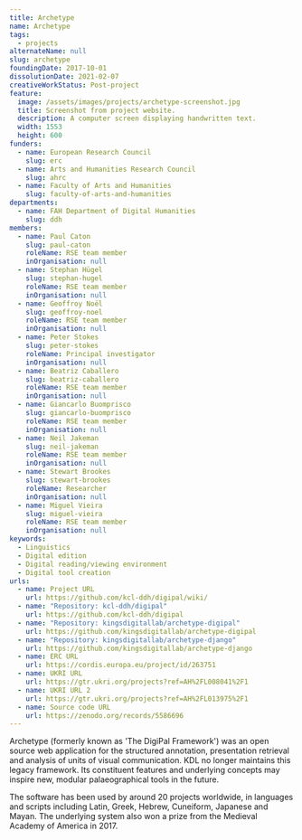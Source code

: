 ```yaml
---
title: Archetype
name: Archetype
tags:
  - projects
alternateName: null
slug: archetype
foundingDate: 2017-10-01
dissolutionDate: 2021-02-07
creativeWorkStatus: Post-project
feature:
  image: /assets/images/projects/archetype-screenshot.jpg
  title: Screenshot from project website.
  description: A computer screen displaying handwritten text.
  width: 1553
  height: 600
funders:
  - name: European Research Council
    slug: erc
  - name: Arts and Humanities Research Council
    slug: ahrc
  - name: Faculty of Arts and Humanities
    slug: faculty-of-arts-and-humanities
departments:
  - name: FAH Department of Digital Humanities
    slug: ddh
members:
  - name: Paul Caton
    slug: paul-caton
    roleName: RSE team member
    inOrganisation: null
  - name: Stephan Hügel
    slug: stephan-hugel
    roleName: RSE team member
    inOrganisation: null
  - name: Geoffroy Noël
    slug: geoffroy-noel
    roleName: RSE team member
    inOrganisation: null
  - name: Peter Stokes
    slug: peter-stokes
    roleName: Principal investigator
    inOrganisation: null
  - name: Beatriz Caballero
    slug: beatriz-caballero
    roleName: RSE team member
    inOrganisation: null
  - name: Giancarlo Buomprisco
    slug: giancarlo-buomprisco
    roleName: RSE team member
    inOrganisation: null
  - name: Neil Jakeman
    slug: neil-jakeman
    roleName: RSE team member
    inOrganisation: null
  - name: Stewart Brookes
    slug: stewart-brookes
    roleName: Researcher
    inOrganisation: null
  - name: Miguel Vieira
    slug: miguel-vieira
    roleName: RSE team member
    inOrganisation: null
keywords:
  - Linguistics
  - Digital edition
  - Digital reading/viewing environment
  - Digital tool creation
urls:
  - name: Project URL
    url: https://github.com/kcl-ddh/digipal/wiki/
  - name: "Repository: kcl-ddh/digipal"
    url: https://github.com/kcl-ddh/digipal
  - name: "Repository: kingsdigitallab/archetype-digipal"
    url: https://github.com/kingsdigitallab/archetype-digipal
  - name: "Repository: kingsdigitallab/archetype-django"
    url: https://github.com/kingsdigitallab/archetype-django
  - name: ERC URL
    url: https://cordis.europa.eu/project/id/263751
  - name: UKRI URL
    url: https://gtr.ukri.org/projects?ref=AH%2FL008041%2F1
  - name: UKRI URL 2
    url: https://gtr.ukri.org/projects?ref=AH%2FL013975%2F1
  - name: Source code URL
    url: https://zenodo.org/records/5586696
---
```


Archetype (formerly known as 'The DigiPal Framework') was an open source web application for the structured annotation, presentation retrieval and analysis of units of visual communication. KDL no longer maintains this legacy framework. Its constituent features and underlying concepts may inspire new, modular palaeographical tools in the future.

The software has been used by around 20 projects worldwide, in languages and scripts including Latin, Greek, Hebrew, Cuneiform, Japanese and Mayan. The underlying system also won a prize from the Medieval Academy of America in 2017.
